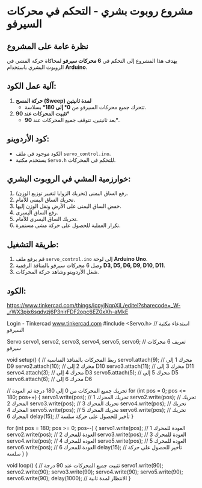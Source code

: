# مشروع روبوت بشري - التحكم في محركات السيرفو

## نظرة عامة على المشروع
يهدف هذا المشروع إلى التحكم في **6 محركات سيرفو** لمحاكاة حركة المشي في الروبوت البشري باستخدام **Arduino**.

## آلية عمل الكود:
1. **حركة المسح (Sweep) لمدة ثانيتين**  
   - تتحرك جميع محركات السيرفو من **0° إلى 180°** بسلاسة.  
2. **تثبيت المحركات عند 90°**  
   - بعد ثانيتين، تتوقف جميع المحركات عند **90°**.

## كود الأردوينو:
- الكود موجود في ملف `servo_control.ino`.  
- يستخدم مكتبة `Servo.h` للتحكم في المحركات.

## **خوارزمية المشي في الروبوت البشري**:
1. رفع الساق اليمنى (تحريك الزوايا لتغيير توزيع الوزن).  
2. تحريك الساق اليمنى للأمام.  
3. خفض الساق اليمنى على الأرض ونقل الوزن إليها.  
4. رفع الساق اليسرى.  
5. تحريك الساق اليسرى للأمام.  
6. تكرار العملية للحصول على حركة مشي مستمرة.

## **طريقة التشغيل:**
1. قم برفع ملف `servo_control.ino` إلى لوحة **Arduino Uno**.  
2. وصل 6 محركات سيرفو بالمنافذ الرقمية **D3, D5, D6, D9, D10, D11**.  
3. شغل الأردوينو وشاهد حركة المحركات.

## **الكود:**
https://www.tinkercad.com/things/lcpyjNqpXiL/editel?sharecode=_W-_rWX3pix6sgdvzj6P3nirFDF2opc6EZ0xXh-aMkE
	
Login - Tinkercad
www.tinkercad.com
#include <Servo.h> // استدعاء مكتبة السيرفو

Servo servo1, servo2, servo3, servo4, servo5, servo6; // تعريف 6 محركات سيرفو

void setup() {
  // ربط المحركات بالمنافذ المناسبة
  servo1.attach(9);   // محرك 1 إلى D9
  servo2.attach(10);  // محرك 2 إلى D10
  servo3.attach(11);  // محرك 3 إلى D11
  servo4.attach(3);   // محرك 4 إلى D3
  servo5.attach(5);   // محرك 5 إلى D5
  servo6.attach(6);   // محرك 6 إلى D6

  // تحريك جميع المحركات من 0 إلى 180 درجة ثم العودة
  for (int pos = 0; pos <= 180; pos++) {
    servo1.write(pos); // تحريك المحرك 1
    servo2.write(pos); // تحريك المحرك 2
    servo3.write(pos); // تحريك المحرك 3
    servo4.write(pos); // تحريك المحرك 4
    servo5.write(pos); // تحريك المحرك 5
    servo6.write(pos); // تحريك المحرك 6
    delay(15); // تأخير للحصول على حركة سلسة
  }

  for (int pos = 180; pos >= 0; pos--) {
    servo1.write(pos); // العودة للمحرك 1
    servo2.write(pos); // العودة للمحرك 2
    servo3.write(pos); // العودة للمحرك 3
    servo4.write(pos); // العودة للمحرك 4
    servo5.write(pos); // العودة للمحرك 5
    servo6.write(pos); // العودة للمحرك 6
    delay(15); // تأخير للحصول على حركة سلسة
  }
}

void loop() {
  // تثبيت جميع المحركات عند 90 درجة
  servo1.write(90);
  servo2.write(90);
  servo3.write(90);
  servo4.write(90);
  servo5.write(90);
  servo6.write(90);
  delay(1000); // الانتظار لمدة ثانية
}


